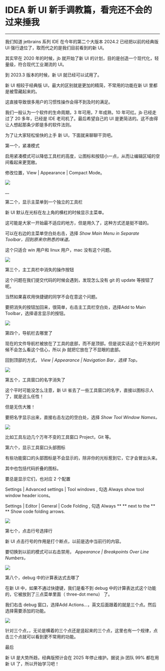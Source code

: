 
# IDEA 新 UI 新手调教篇，看完还不会的过来捶我

__ _ _ _ _

我们知道 jetbrains 系列 IDE 在今年的第二个大版本 2024.2 已经把以前的经典版 UI 强行退位了，取而代之的是我们目前看到的新 UI。

其实早在 2020 年的时候，jb 就开始了新 UI 的计划，目的是创造一个现代化，轻量级，符合现代工业潮流的 UI。

到 2023.3 版本的时候，新 UI 就已经可以试用了。

新 UI 相较于经典版 UI，最大的区别就是更加的精简，不常用的功能在新 UI 里都是被雪藏起来的。

这直接导致很多用户的习惯性操作会得不到及时的满足。

我们一般认为一个软件的生命周期，3 年可用，7 年成熟，10 年可红。jb 已经走过了 20 多年，已经是 IDE 老司机了。最后希望自己的 UI
是更简洁的。这不由得让人想起那条少即是多的软件法则。

为了让大家轻松愉快的上手 新 UI，下面就来聊聊干货吧。

第一个，紧凑模式

启用紧凑模式可以降低工具栏的高度，让图标和按钮小一点，从而让编辑区域的空间看起来更宽敞。

修改位置，View | Appearance | Compact Mode。


![](https://mmbiz.qpic.cn/sz_mmbiz_gif/G7QIhdahIOXybGdibX4yIuZ2l4AjVGEBLjicFfdibfw41ibLkYyUtOL0cB2VicIDaUCjnVnrxvc9cr4IlWFf86c9otA/640?wx_fmt=gif)

__  

第二个，显示主菜单到一个独立的工具栏

新 UI 默认在光标在左上角的横杠的时候显示主菜单。

这可能是大家一开始最不适应的地方，但是用久了，这种方式还是挺不错的。

可以在右边的主菜单空白处右击，选择 _Show Main Menu in Separate Toolbar，回到原来你熟悉的味道。_

这个只适合 win 用户和 linux 用户，mac 没有这个问题。

![](https://mmbiz.qpic.cn/sz_mmbiz_gif/G7QIhdahIOXybGdibX4yIuZ2l4AjVGEBLD5yqiaI6DuE67nuPQibhsPnncFic1Jn7K902PMKzygfqiaia4ia0rpXXsvug/640?wx_fmt=gif)

第三个，主工具栏中消失的操作按钮

这个问题在我们提交代码的时候会遇到，发现怎么没有 git 的 update 等按钮了呢。

当然如果喜欢用快捷键的同学不会在意这个问题。

要把消失的按钮加回来，很简单，右击主工具栏空白处，选择Add to Main Toolbar，选择语言显示的按钮。

![](https://mmbiz.qpic.cn/sz_mmbiz_gif/G7QIhdahIOXybGdibX4yIuZ2l4AjVGEBL6UwibdTTtWrgSYcXkFiccjh6m8Rul3iauDj0q0Q1dic6hmrwvLtvsa4mWg/640?wx_fmt=gif)

第四个，导航栏去哪里了

现在的文件导航栏被放在了工具的底部，而不是顶部。但是说实话这个在开发的时候不会怎么看这个信心，所以 jb 就把它放在了不显眼的底部。

回到顶部的方式， _View | Appearance | Navigation Bar，选择_ _Top。_

![](https://mmbiz.qpic.cn/sz_mmbiz_gif/G7QIhdahIOXybGdibX4yIuZ2l4AjVGEBLaxkNQPO1iblOa9D9cS0Juviap0fttVHymOs1832dP7tGr20z97ToYSVg/640?wx_fmt=gif)

第五个，工具窗口的名字消失了

这个平时可能没怎么注意，新 UI 省去了一些工具窗口的名字，直接以图标示人了，就是这么任性！

但是无伤大雅！

要把名字显示出来，直接右击左边的空白处，选择 _Show Tool Window Names。_

![](https://mmbiz.qpic.cn/sz_mmbiz_gif/G7QIhdahIOXybGdibX4yIuZ2l4AjVGEBL2AbxU5eibicA7km1ianlq77pm67Sb2dGU7LsbvLqVx6A96hicaWd0ia22Mg/640?wx_fmt=gif)

比如工具左边几个万年不变的工具窗口 Project，Git 等。

第六个，显示工具窗口头部图标

有些功能窗口的头部图标是不会显示的，除非你的光标惹到它，它才会冒出头来。

其中也包括代码折叠的图标。

要总是显示它们，也对应 2 个配置

Settings | Advanced settings | Tool windows  ,  勾选  Always show tool window
header icons。

Settings | Editor | General | Code Folding  ,  勾选  Always  ** ** next to the
** ** Show code folding arrows.

![](https://mmbiz.qpic.cn/sz_mmbiz_gif/G7QIhdahIOXybGdibX4yIuZ2l4AjVGEBLj908icTxFtOLktyYzKdGNyHoQyokhOJPicno7VQWov2jOs9yM4fH3CBg/640?wx_fmt=gif)

第七个，点击行号选择行

新 UI 点击行号的作用是打个断点，以前是选中当前行的内容。

要切换到以前的模式可以右击禁用， _Appearance | Breakpoints Over Line Numbers。_

![](https://mmbiz.qpic.cn/sz_mmbiz_gif/G7QIhdahIOXybGdibX4yIuZ2l4AjVGEBLBp46ecrGRn6uhdH4AfMuxyP0QZXibUQiaibosV4ibFnGIrSW3ZCK5yM4yw/640?wx_fmt=gif)

第八个，debug 中的计算表达式去哪了

在新 UI 中，如果不通过快捷键，我们是看不到 debug 中的计算表达式这个功能的，它被放到了三点菜单里面（  three-dot menu）  了。

我们右击 debug 窗口，选择Add Actions…，英文后面跟着的就是三个点。然后选择需要添加的功能。

![](https://mmbiz.qpic.cn/sz_mmbiz_gif/G7QIhdahIOXybGdibX4yIuZ2l4AjVGEBLcG53B6sh2JYUBicEF2nfpBQxZB5MUo9sFQ0I7oG01qkuxjQ3eOLdUMQ/640?wx_fmt=gif)

针对三个点，，无论是横着的三个点还是竖起来的三个点，这里也有一个规律，点击三个点就可以看到更不常用的功能。

最后

新 UI 是大势所趋，经典版预计会在 2025 年停止维护。据说 jb 团队 99% 都在用新 UI 了，所以开始学习吧！


